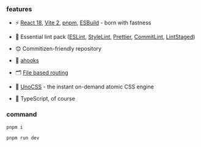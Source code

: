 ### features

- ⚡️ [React 18](https://reactjs.org/), [Vite 2](https://github.com/vitejs/vite), [pnpm](https://pnpm.js.org/), [ESBuild](https://github.com/evanw/esbuild) - born with fastness

- 🚓 Essential lint pack ([ESLint](https://eslint.org/), [StyleLint](https://stylelint.io/), [Prettier](https://prettier.io/), [CommitLint](https://github.com/conventional-changelog/commitlint), [LintStaged](https://github.com/okonet/lint-staged))

- 😊 Commitizen-friendly repository

- 🐜 [ahooks](https://ahooks.js.org/)

- 🗂 [File based routing]()

- 🎨 [UnoCSS](https://github.com/antfu/unocss) - the instant on-demand atomic CSS engine

- 🦾 TypeScript, of course



### command

```
pnpm i
```

```
pnpm run dev
```
